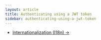```yaml
---
layout: article
title: Authenticating using a JWT token
sidebar: authenticating-using-a-jwt-token
---
```


<nav>
  <ul class="pager">
    <li class="next"><a href="/internationalization">Internationalization (I18n) <span aria-hidden="true">&rarr;</span></a></li>
  </ul>
</nav>